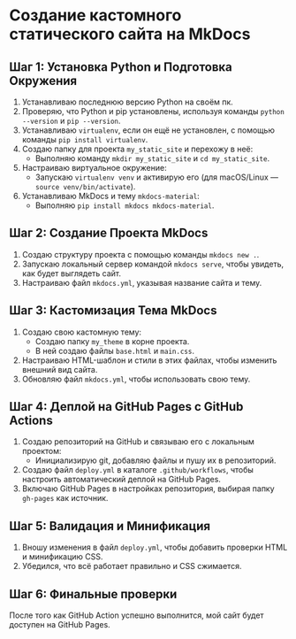 # Создание кастомного статического сайта на MkDocs

## Шаг 1: Установка Python и Подготовка Окружения

1. Устанавливаю последнюю версию Python на своём пк.
2. Проверяю, что Python и pip установлены, используя команды `python --version` и `pip --version`.
3. Устанавливаю `virtualenv`, если он ещё не установлен, с помощью команды `pip install virtualenv`.
4. Создаю папку для проекта `my_static_site` и перехожу в неё:
   - Выполняю команду `mkdir my_static_site` и `cd my_static_site`.
5. Настраиваю виртуальное окружение:
   - Запускаю `virtualenv venv` и активирую его (для macOS/Linux — `source venv/bin/activate`).
6. Устанавливаю MkDocs и тему `mkdocs-material`:
   - Выполняю `pip install mkdocs mkdocs-material`.

## Шаг 2: Создание Проекта MkDocs

1. Создаю структуру проекта с помощью команды `mkdocs new .`.
2. Запускаю локальный сервер командой `mkdocs serve`, чтобы увидеть, как будет выглядеть сайт.
3. Настраиваю файл `mkdocs.yml`, указывая название сайта и тему.

## Шаг 3: Кастомизация Тема MkDocs

1. Создаю свою кастомную тему:
   - Создаю папку `my_theme` в корне проекта.
   - В ней создаю файлы `base.html` и `main.css`.
2. Настраиваю HTML-шаблон и стили в этих файлах, чтобы изменить внешний вид сайта.
3. Обновляю файл `mkdocs.yml`, чтобы использовать свою тему.

## Шаг 4: Деплой на GitHub Pages с GitHub Actions

1. Создаю репозиторий на GitHub и связываю его с локальным проектом:
   - Инициализирую git, добавляю файлы и пушу их в репозиторий.
2. Создаю файл `deploy.yml` в каталоге `.github/workflows`, чтобы настроить автоматический деплой на GitHub Pages.
3. Включаю GitHub Pages в настройках репозитория, выбирая папку `gh-pages` как источник.

## Шаг 5: Валидация и Минификация

1. Вношу изменения в файл `deploy.yml`, чтобы добавить проверки HTML и минификацию CSS.
2. Убедился, что всё работает правильно и CSS сжимается.

## Шаг 6: Финальные проверки

После того как GitHub Action успешно выполнится, мой сайт будет доступен на GitHub Pages.